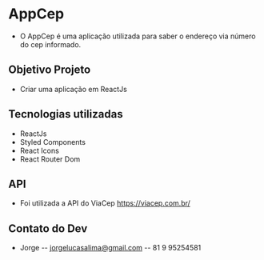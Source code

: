 # AppCep
- O AppCep é uma aplicação utilizada para saber o endereço via número do cep informado.

## Objetivo Projeto
- Criar uma aplicação em ReactJs

## Tecnologias utilizadas
- ReactJs
- Styled Components
- React Icons
- React Router Dom

## API
- Foi utilizada a API do ViaCep https://viacep.com.br/ 

## Contato do Dev
- Jorge 
-- jorgelucasalima@gmail.com
-- 81 9 95254581